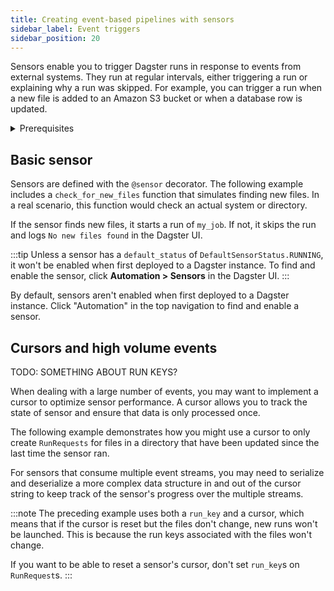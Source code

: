 ```yaml
---
title: Creating event-based pipelines with sensors
sidebar_label: Event triggers
sidebar_position: 20
---
```


Sensors enable you to trigger Dagster runs in response to events from external systems. They run at regular intervals, either triggering a run or explaining why a run was skipped. For example, you can trigger a run when a new file is added to an Amazon S3 bucket or when a database row is updated.

<details>
<summary>Prerequisites</summary>

To follow the steps in this guide, you'll need:

- Familiarity with [Assets](/concepts/assets)
- Familiarity with [Ops and Jobs](/concepts/ops-jobs)
</details>

## Basic sensor

Sensors are defined with the `@sensor` decorator. The following example includes a `check_for_new_files` function that simulates finding new files. In a real scenario, this function would check an actual system or directory.

If the sensor finds new files, it starts a run of `my_job`. If not, it skips the run and logs `No new files found` in the Dagster UI.

<CodeExample filePath="guides/automation/simple-sensor-example.py" language="python" />

:::tip
Unless a sensor has a `default_status` of `DefaultSensorStatus.RUNNING`, it won't be enabled when first deployed to a Dagster instance. To find and enable the sensor, click **Automation > Sensors** in the Dagster UI.
:::

By default, sensors aren't enabled when first deployed to a Dagster instance.
Click "Automation" in the top navigation to find and enable a sensor.

## Cursors and high volume events

TODO: SOMETHING ABOUT RUN KEYS?

When dealing with a large number of events, you may want to implement a cursor to optimize sensor performance. A cursor allows you to track the state of sensor and ensure that data is only processed once.

The following example demonstrates how you might use a cursor to only create `RunRequests` for files in a directory that have been updated since the last time the sensor ran.

<CodeExample filePath="guides/automation/sensor-cursor.py" language="python" />

For sensors that consume multiple event streams, you may need to serialize and deserialize a more complex data structure in and out of the cursor string to keep track of the sensor's progress over the multiple streams.

:::note
The preceding example uses both a `run_key` and a cursor, which means that if the cursor is reset but the files don't change, new runs won't be launched. This is because the run keys associated with the files won't change.

If you want to be able to reset a sensor's cursor, don't set `run_key`s on `RunRequest`s.
:::
